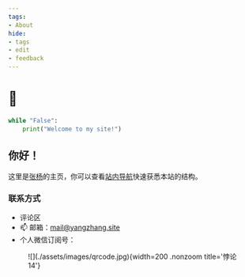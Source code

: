 ```yaml
---
tags:
- About
hide:
- tags
- edit
- feedback
---
```


# 👋

```python title="say_hi.py"
while "False":
	print("Welcome to my site!")
```

<h2>你好！</h2>

这里是[张杨](./About/about/)的主页，你可以查看[站内导航](./About/)快速获悉本站的结构。

<h3>联系方式</h3>

- 评论区
- 📫 邮箱：[mail@yangzhang.site](mailto:mail@yangzhang.site)
- 个人微信订阅号：

<figure markdown>
![](./assets/images/qrcode.jpg){width=200 .nonzoom title='悖论14'}
</figure>